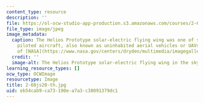 ```yaml
---
content_type: resource
description: ''
file: https://ol-ocw-studio-app-production.s3.amazonaws.com/courses/2-60j-fundamentals-of-advanced-energy-conversion-spring-2020/eb54cab9ca73190ea7a3c38091379dc1_2-60js20-th.jpg
file_type: image/jpeg
image_metadata:
  caption: The Helios Prototype solar-electric flying wing was one of several remotely
    piloted aircraft, also known as uninhabited aerial vehicles or UAVs. (Image courtesy
    of [NASA](https://www.nasa.gov/centers/dryden/multimedia/imagegallery/Helios/Helio_proj_desc.html).)
  credit: ''
  image-alt: The Helios Prototype solar-electric flying wing in the sky.
learning_resource_types: []
ocw_type: OCWImage
resourcetype: Image
title: 2-60js20-th.jpg
uid: eb54cab9-ca73-190e-a7a3-c38091379dc1
---
```

